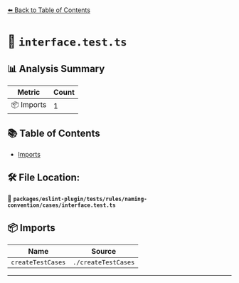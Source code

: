 [⬅️ Back to Table of Contents](../../../../../../index.md)

# 📄 `interface.test.ts`

## 📊 Analysis Summary

| Metric | Count |
|--------|-------|
| 📦 Imports | 1 |

## 📚 Table of Contents

- [Imports](#imports)

## 🛠️ File Location:
📂 **`packages/eslint-plugin/tests/rules/naming-convention/cases/interface.test.ts`**

## 📦 Imports

| Name | Source |
|------|--------|
| `createTestCases` | `./createTestCases` |


---